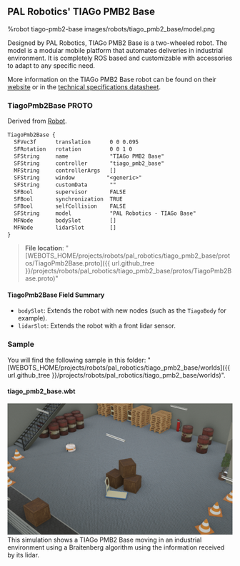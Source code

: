 ## PAL Robotics' TIAGo PMB2 Base

%robot tiago-pmb2-base images/robots/tiago_pmb2_base/model.png

Designed by PAL Robotics, TIAGo PMB2 Base is a two-wheeled robot.
The model is a modular mobile platform that automates deliveries in industrial environment.
It is completely ROS based and customizable with accessories to adapt to any specific need.

More information on the TIAGo PMB2 Base robot can be found on their [website](http://pal-robotics.com/robots/tiago-base/) or in the [technical specifications datasheet](https://pal-robotics.com/wp-content/uploads/2021/10/Datasheet_TIAGo-Base-2021.pdf).

### TiagoPmb2Base PROTO

Derived from [Robot](../reference/robot.md).

```
TiagoPmb2Base {
  SFVec3f      translation      0 0 0.095
  SFRotation   rotation         0 0 1 0
  SFString     name             "TIAGo PMB2 Base"
  SFString     controller       "tiago_pmb2_base"
  MFString     controllerArgs   []
  SFString     window          "<generic>"
  SFString     customData       ""
  SFBool       supervisor       FALSE
  SFBool       synchronization  TRUE
  SFBool       selfCollision    FALSE
  SFString     model            "PAL Robotics - TIAGo Base"
  MFNode       bodySlot         []
  MFNode       lidarSlot        []
}
```

> **File location**: "[WEBOTS\_HOME/projects/robots/pal\_robotics/tiago\_pmb2\_base/protos/TiagoPmb2Base.proto]({{ url.github_tree }}/projects/robots/pal_robotics/tiago_pmb2_base/protos/TiagoPmb2Base.proto)"

#### TiagoPmb2Base Field Summary

- `bodySlot`:  Extends the robot with new nodes (such as the `TiagoBody` for example).
- `lidarSlot`: Extends the robot with a front lidar sensor.

### Sample

You will find the following sample in this folder: "[WEBOTS\_HOME/projects/robots/pal\_robotics/tiago\_pmb2\_base/worlds]({{ url.github_tree }}/projects/robots/pal_robotics/tiago_pmb2_base/worlds)".

#### tiago\_pmb2\_base.wbt

![tiago_pmb2_base.wbt.png](images/robots/tiago_pmb2_base/tiago_pmb2_base.wbt.png) This simulation shows a TIAGo PMB2 Base moving in an industrial environment using a Braitenberg algorithm using the information received by its lidar.
